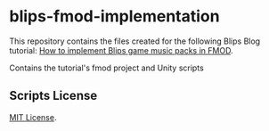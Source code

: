 # blips-fmod-implementation
This repository contains the files created for the following Blips Blog tutorial:
[How to implement Blips game music packs in FMOD](https://blog.blips.fm/articles/how-to-implement-blips-game-music-packs-in-fmod).

Contains the tutorial's fmod project and Unity scripts

## Scripts License
[MIT License](LICENSE).
